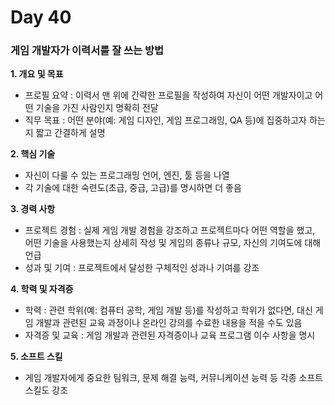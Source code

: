 # Day 40

### 게임 개발자가 이력서를 잘 쓰는 방법

**1. 개요 및 목표**

- 프로필 요약 : 이력서 맨 위에 간략한 프로필을 작성하여 자신이 어떤 개발자이고 어떤 기술을 가진 사람인지 명확히 전달
- 직무 목표 : 어떤 분야(예: 게임 디자인, 게임 프로그래밍, QA 등)에 집중하고자 하는지 짧고 간결하게 설명

**2. 핵심 기술**

- 자신이 다룰 수 있는 프로그래밍 언어, 엔진, 툴 등을 나열
- 각 기술에 대한 숙련도(초급, 중급, 고급)를 명시하면 더 좋음

**3. 경력 사항**

- 프로젝트 경험 : 실제 게임 개발 경험을 강조하고 프로젝트마다 어떤 역할을 했고, 어떤 기술을 사용했는지 상세히 작성 및 게임의 종류나 규모, 자신의 기여도에 대해 언급
- 성과 및 기여 : 프로젝트에서 달성한 구체적인 성과나 기여를 강조

**4. 학력 및 자격증**

- 학력 : 관련 학위(예: 컴퓨터 공학, 게임 개발 등)를 작성하고 학위가 없다면, 대신 게임 개발과 관련된 교육 과정이나 온라인 강의를 수료한 내용을 적을 수도 있음
- 자격증 및 교육 : 게임 개발과 관련된 자격증이나 교육 프로그램 이수 사항을 명시

**5. 소프트 스킬**

- 게임 개발자에게 중요한 팀워크, 문제 해결 능력, 커뮤니케이션 능력 등 각종 소프트 스킬도 강조

